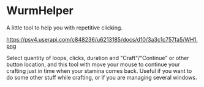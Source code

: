 # WurmHelper
A little tool to help you with repetitive clicking.

https://psv4.userapi.com/c848236/u6213185/docs/d10/3a3c1c757fa5/WH1.png

Select quantity of loops, clicks, duration and "Craft"/"Continue" or other button location, and this tool with move your mouse to continue your crafting just in time when your stamina comes back. Useful if you want to do some other stuff while crafting, or if you are managing several windows.
